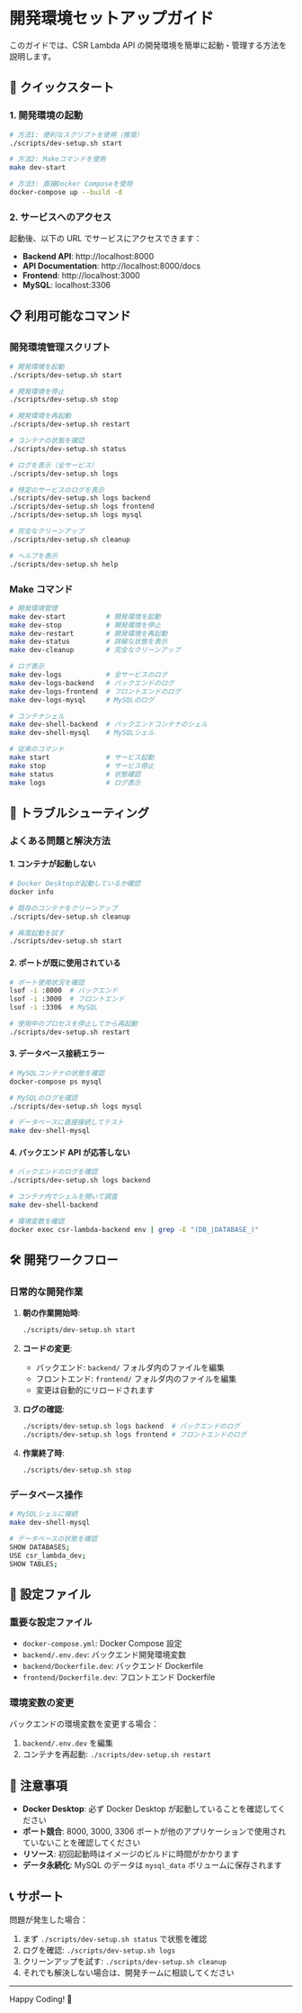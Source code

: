 # 開発環境セットアップガイド

このガイドでは、CSR Lambda API の開発環境を簡単に起動・管理する方法を説明します。

## 🚀 クイックスタート

### 1. 開発環境の起動

```bash
# 方法1: 便利なスクリプトを使用（推奨）
./scripts/dev-setup.sh start

# 方法2: Makeコマンドを使用
make dev-start

# 方法3: 直接Docker Composeを使用
docker-compose up --build -d
```

### 2. サービスへのアクセス

起動後、以下の URL でサービスにアクセスできます：

- **Backend API**: http://localhost:8000
- **API Documentation**: http://localhost:8000/docs
- **Frontend**: http://localhost:3000
- **MySQL**: localhost:3306

## 📋 利用可能なコマンド

### 開発環境管理スクリプト

```bash
# 開発環境を起動
./scripts/dev-setup.sh start

# 開発環境を停止
./scripts/dev-setup.sh stop

# 開発環境を再起動
./scripts/dev-setup.sh restart

# コンテナの状態を確認
./scripts/dev-setup.sh status

# ログを表示（全サービス）
./scripts/dev-setup.sh logs

# 特定のサービスのログを表示
./scripts/dev-setup.sh logs backend
./scripts/dev-setup.sh logs frontend
./scripts/dev-setup.sh logs mysql

# 完全なクリーンアップ
./scripts/dev-setup.sh cleanup

# ヘルプを表示
./scripts/dev-setup.sh help
```

### Make コマンド

```bash
# 開発環境管理
make dev-start          # 開発環境を起動
make dev-stop           # 開発環境を停止
make dev-restart        # 開発環境を再起動
make dev-status         # 詳細な状態を表示
make dev-cleanup        # 完全なクリーンアップ

# ログ表示
make dev-logs           # 全サービスのログ
make dev-logs-backend   # バックエンドのログ
make dev-logs-frontend  # フロントエンドのログ
make dev-logs-mysql     # MySQLのログ

# コンテナシェル
make dev-shell-backend  # バックエンドコンテナのシェル
make dev-shell-mysql    # MySQLシェル

# 従来のコマンド
make start              # サービス起動
make stop               # サービス停止
make status             # 状態確認
make logs               # ログ表示
```

## 🔧 トラブルシューティング

### よくある問題と解決方法

#### 1. コンテナが起動しない

```bash
# Docker Desktopが起動しているか確認
docker info

# 既存のコンテナをクリーンアップ
./scripts/dev-setup.sh cleanup

# 再度起動を試す
./scripts/dev-setup.sh start
```

#### 2. ポートが既に使用されている

```bash
# ポート使用状況を確認
lsof -i :8000  # バックエンド
lsof -i :3000  # フロントエンド
lsof -i :3306  # MySQL

# 使用中のプロセスを停止してから再起動
./scripts/dev-setup.sh restart
```

#### 3. データベース接続エラー

```bash
# MySQLコンテナの状態を確認
docker-compose ps mysql

# MySQLのログを確認
./scripts/dev-setup.sh logs mysql

# データベースに直接接続してテスト
make dev-shell-mysql
```

#### 4. バックエンド API が応答しない

```bash
# バックエンドのログを確認
./scripts/dev-setup.sh logs backend

# コンテナ内でシェルを開いて調査
make dev-shell-backend

# 環境変数を確認
docker exec csr-lambda-backend env | grep -E "(DB_|DATABASE_)"
```

## 🛠️ 開発ワークフロー

### 日常的な開発作業

1. **朝の作業開始時**:

   ```bash
   ./scripts/dev-setup.sh start
   ```

2. **コードの変更**:

   - バックエンド: `backend/` フォルダ内のファイルを編集
   - フロントエンド: `frontend/` フォルダ内のファイルを編集
   - 変更は自動的にリロードされます

3. **ログの確認**:

   ```bash
   ./scripts/dev-setup.sh logs backend  # バックエンドのログ
   ./scripts/dev-setup.sh logs frontend # フロントエンドのログ
   ```

4. **作業終了時**:
   ```bash
   ./scripts/dev-setup.sh stop
   ```

### データベース操作

```bash
# MySQLシェルに接続
make dev-shell-mysql

# データベースの状態を確認
SHOW DATABASES;
USE csr_lambda_dev;
SHOW TABLES;
```

## 📁 設定ファイル

### 重要な設定ファイル

- `docker-compose.yml`: Docker Compose 設定
- `backend/.env.dev`: バックエンド開発環境変数
- `backend/Dockerfile.dev`: バックエンド Dockerfile
- `frontend/Dockerfile.dev`: フロントエンド Dockerfile

### 環境変数の変更

バックエンドの環境変数を変更する場合：

1. `backend/.env.dev` を編集
2. コンテナを再起動: `./scripts/dev-setup.sh restart`

## 🚨 注意事項

- **Docker Desktop**: 必ず Docker Desktop が起動していることを確認してください
- **ポート競合**: 8000, 3000, 3306 ポートが他のアプリケーションで使用されていないことを確認してください
- **リソース**: 初回起動時はイメージのビルドに時間がかかります
- **データ永続化**: MySQL のデータは `mysql_data` ボリュームに保存されます

## 📞 サポート

問題が発生した場合：

1. まず `./scripts/dev-setup.sh status` で状態を確認
2. ログを確認: `./scripts/dev-setup.sh logs`
3. クリーンアップを試す: `./scripts/dev-setup.sh cleanup`
4. それでも解決しない場合は、開発チームに相談してください

---

Happy Coding! 🎉
